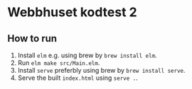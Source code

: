 # Webbhuset kodtest 2

## How to run
1. Install `elm` e.g. using brew by `brew install elm`.
2. Run `elm make src/Main.elm`.
3. Install `serve` preferbly using brew by `brew install serve`.
4. Serve the built `index.html` using `serve .`.